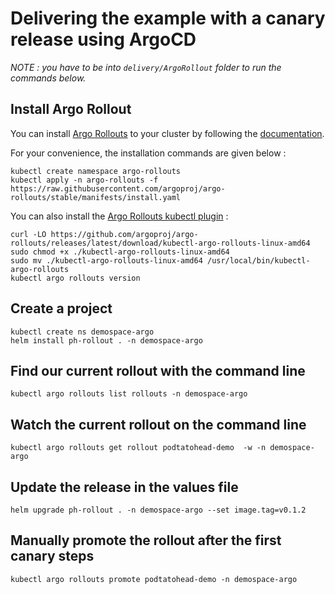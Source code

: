 # Delivering the example with a canary release using ArgoCD

_NOTE : you have to be into `delivery/ArgoRollout` folder to run the commands below._

## Install Argo Rollout

You can install [Argo Rollouts](https://argoproj.github.io/argo-rollouts/concepts/#concepts) to your cluster by following the [documentation](https://argoproj.github.io/argo-rollouts/installation/#installation).

For your convenience, the installation commands are given below :

```
kubectl create namespace argo-rollouts
kubectl apply -n argo-rollouts -f https://raw.githubusercontent.com/argoproj/argo-rollouts/stable/manifests/install.yaml
```

You can also install the [Argo Rollouts kubectl plugin](https://argoproj.github.io/argo-rollouts/installation/#kubectl-plugin-installation) :

```
curl -LO https://github.com/argoproj/argo-rollouts/releases/latest/download/kubectl-argo-rollouts-linux-amd64
sudo chmod +x ./kubectl-argo-rollouts-linux-amd64
sudo mv ./kubectl-argo-rollouts-linux-amd64 /usr/local/bin/kubectl-argo-rollouts
kubectl argo rollouts version
```

## Create a project

```
kubectl create ns demospace-argo
helm install ph-rollout . -n demospace-argo
```

## Find our current rollout with the command line

```
kubectl argo rollouts list rollouts -n demospace-argo
```

## Watch the current rollout on the command line

```
kubectl argo rollouts get rollout podtatohead-demo  -w -n demospace-argo
```

## Update the release in the values file

```
helm upgrade ph-rollout . -n demospace-argo --set image.tag=v0.1.2
```

## Manually promote the rollout after the first canary steps

```
kubectl argo rollouts promote podtatohead-demo -n demospace-argo
```

